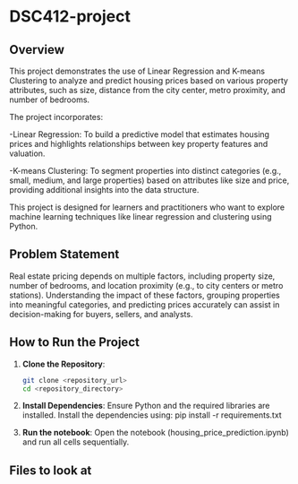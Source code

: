 # **DSC412-project**

## **Overview**

This project demonstrates the use of Linear Regression and K-means Clustering to analyze and predict housing prices based on various property attributes, such as size, distance from the city center, metro proximity, and number of bedrooms.

The project incorporates:

-Linear Regression: To build a predictive model that estimates housing prices and highlights relationships between key property features and valuation.

-K-means Clustering: To segment properties into distinct categories (e.g., small, medium, and large properties) based on attributes like size and price, providing additional insights into the data structure.

This project is designed for learners and practitioners who want to explore machine learning techniques like linear regression and clustering using Python.

## **Problem Statement**

Real estate pricing depends on multiple factors, including property size, number of bedrooms, and location proximity (e.g., to city centers or metro stations). Understanding the impact of these factors, grouping properties into meaningful categories, and predicting prices accurately can assist in decision-making for buyers, sellers, and analysts. 

## **How to Run the Project**

1. **Clone the Repository**:
   ```bash
   git clone <repository_url>
   cd <repository_directory>

2. **Install Dependencies**:
    Ensure Python and the required libraries are installed. Install the dependencies using:
    pip install -r requirements.txt

3. **Run the notebook**:
    Open the notebook (housing_price_prediction.ipynb) and run all cells sequentially.

## **Files to look at**




